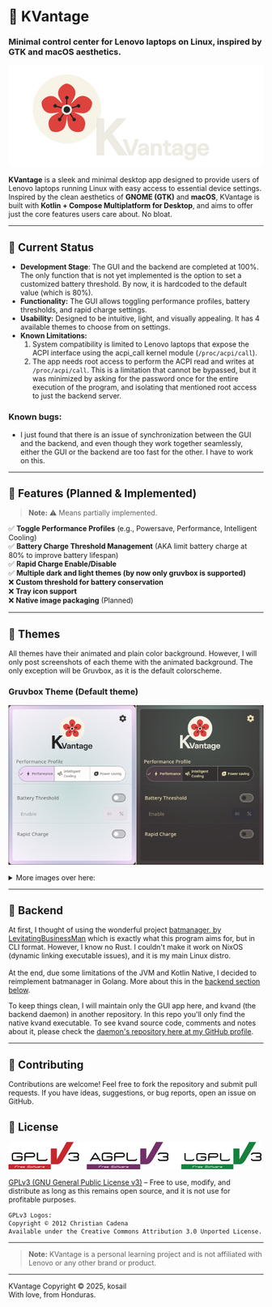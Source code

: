 # 🌸 KVantage
### Minimal control center for Lenovo laptops on Linux, inspired by GTK and macOS aesthetics.

![KVantage logo](repo_images/main_logo.png)

**KVantage** is a sleek and minimal desktop app designed to provide users of Lenovo laptops running Linux with easy access to essential device settings. Inspired by the clean aesthetics of **GNOME (GTK)** and **macOS**, KVantage is built with **Kotlin + Compose Multiplatform for Desktop**, and aims to offer just the core features users care about. No bloat.

---

## 🌻 Current Status
- **Development Stage**: The GUI and the backend are completed at 100%. The only function that is not yet implemented is the option to set a customized battery threshold. By now, it is hardcoded to the default value (which is 80%).
- **Functionality:** The GUI allows toggling performance profiles, battery thresholds, and rapid charge settings.
- **Usability:** Designed to be intuitive, light, and visually appealing. It has 4 available themes to choose from on settings.
- **Known Limitations:**
  1. System compatibility is limited to Lenovo laptops that expose the ACPI interface using the acpi_call kernel module (`/proc/acpi/call`).
  2. The app needs root access to perform the ACPI read and writes at `/proc/acpi/call`. This is a limitation that cannot be bypassed, but it was minimized by asking for the password once for the entire execution of the program, and isolating that mentioned root access to just the backend server.

### **Known bugs:**
* I just found that there is an issue of synchronization between the GUI and the backend, and even though they work together seamlessly, either the GUI or the backend are too fast for the other. I have to work on this.

---

## 🌹 Features (Planned & Implemented)

> **Note:** ⚠️  Means partially implemented.

✅ **Toggle Performance Profiles** (e.g., Powersave, Performance, Intelligent Cooling)  
✅ **Battery Charge Threshold Management**  (AKA limit battery charge at 80% to improve battery lifespan)  
✅ **Rapid Charge Enable/Disable**  
✅ **Multiple dark and light themes (by now only gruvbox is supported)**   
❌ **Custom threshold for battery conservation**  
❌ **Tray icon support**  
❌ **Native image packaging** (Planned)

---
##  🪻 Themes
All themes have their animated and plain color background. However, I will only post screenshots of each theme with the animated background. The only exception will be Gruvbox, as it is the default colorscheme.

### Gruvbox Theme (Default theme)
![Animated Background ON with Gruvbox theme](repo_images/gruvbox_theme_1.png)
<details>
  <summary>More images over here:</summary>

### Gruvbox Theme (Animated theme disabled)
![Animated Background OFF with Gruvbox theme](repo_images/gruvbox_theme_2.png)

### Material You Theme
![Animated Background ON with Material theme](repo_images/material_theme.png)

### Kanagawa Theme
![Animated Background ON with Kanagawa theme](repo_images/kanagawa_theme.png)

### Dracula Theme
![Animated Background ON with Dracula theme](repo_images/dracula_theme.png)


[//]: # (![Settings]&#40;repo_images/gruvbox_theme_3.png&#41;)

</details>

---
##  🪷 Backend
At first, I thought of using the wonderful project [batmanager, by LevitatingBusinessMan](https://github.com/LevitatingBusinessMan/batmanager) which is exactly what this program aims for, but in CLI format. However, I know no Rust. I couldn't make it work on NixOS (dynamic linking executable issues), and it is my main Linux distro.<br><br>
At the end, due some limitations of the JVM and Kotlin Native, I decided to reimplement batmanager in Golang. More about this in the [backend section below](#backend).

To keep things clean, I will maintain only the GUI app here, and kvand (the backend daemon) in another repository. In this repo you'll only find the native kvand executable. To see kvand source code, comments and notes about it, please check the [daemon's repository here at my GitHub profile](https://github.com/kosail/Kvand).


---

## 💐 Contributing
Contributions are welcome! Feel free to fork the repository and submit pull requests. If you have ideas, suggestions, or bug reports, open an issue on GitHub.

[//]: # (## 🎒 Resources)


## 📜 License
![GPLv3 License logo. Copyright © 2012 Christian Cadena](repo_images/license-logos-by-christian-candena-GNU_GPLv3_License.png)

[GPLv3 (GNU General Public License v3)](LICENSE.txt) – Free to use, modify, and distribute as long as this remains open source, and it is not use for profitable purposes.

    GPLv3 Logos:
    Copyright © 2012 Christian Cadena
    Available under the Creative Commons Attribution 3.0 Unported License.


---
> **Note:** KVantage is a personal learning project and is not affiliated with Lenovo or any other brand or product.
---
KVantage Copyright © 2025, kosail 
<br>
With love, from Honduras.
